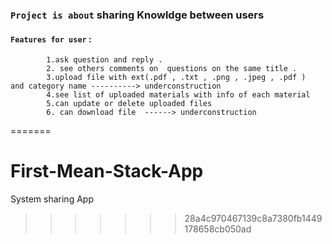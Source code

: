 

### `Project is about` sharing Knowldge between users
#### `Features for user`  :
            1.ask question and reply .
            2. see others comments on  questions on the same title .
            3.upload file with ext(.pdf , .txt , .png , .jpeg , .pdf )  and category name ----------> underconstruction
            4.see list of uploaded materials with info of each material
            5.can update or delete uploaded files 
            6. can download file  ------> underconstruction 
    

=======
# First-Mean-Stack-App
System sharing App
>>>>>>> 28a4c970467139c8a7380fb1449178658cb050ad

